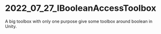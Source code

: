 # 2022_07_27_IBooleanAccessToolbox
A big toolbox with only one purpose give some toolbox around boolean in Unity.
